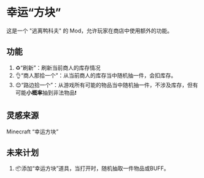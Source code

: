 # 幸运“方块”

这是一个 "逃离鸭科夫" 的 Mod，允许玩家在商店中使用额外的功能。

## 功能

1. ♻️“刷新”：刷新当前商人的库存情况
2. 👌“商人那拾一个”：从当前商人的库存当中随机抽一件，会扣库存。
3. 😊“路边拾一个”：从游戏所有可能的物品当中随机抽一件，不涉及库存，但有可能**小概率**抽到非法物品❗

## 灵感来源

Minecraft “幸运方块”

## 未来计划

1. 📦添加“幸运方块”道具，当打开时，随机抽取一件物品或BUFF。